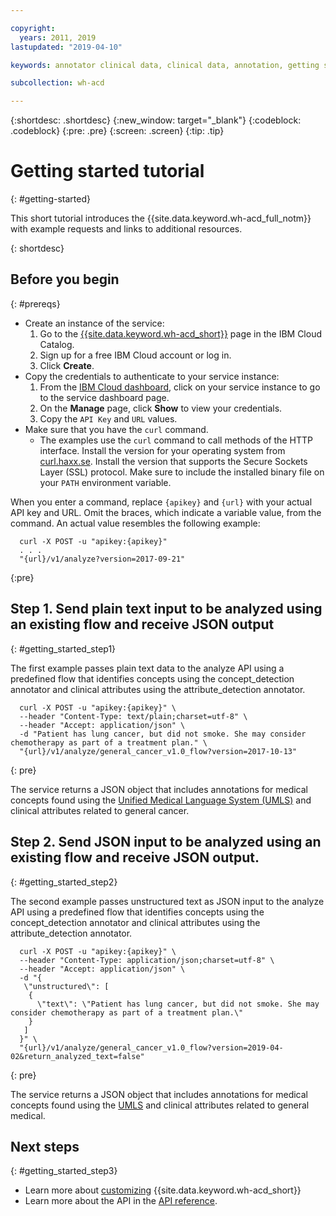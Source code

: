 ```yaml
---

copyright:
  years: 2011, 2019
lastupdated: "2019-04-10"

keywords: annotator clinical data, clinical data, annotation, getting started tutorial, IBM Cloud, annotator for clinical data

subcollection: wh-acd

---
```


{:shortdesc: .shortdesc}
{:new_window: target="_blank"}
{:codeblock: .codeblock}
{:pre: .pre}
{:screen: .screen}
{:tip: .tip}

<!-- Name your file `getting-started.md` and include it in the Learn nav group in your toc file. -->


# Getting started tutorial
{: #getting-started}

This short tutorial introduces the {{site.data.keyword.wh-acd_full_notm}} with example requests and links to additional resources.

{: shortdesc}

## Before you begin
{: #prereqs}

* Create an instance of the service:
  1. Go to the [{{site.data.keyword.wh-acd_short}}](https://dev.console.test.cloud.ibm.com/catalog/services/wh-acd) page in the IBM Cloud Catalog.
  2. Sign up for a free IBM Cloud account or log in.
  3. Click **Create**.
* Copy the credentials to authenticate to your service instance:
  1. From the [IBM Cloud dashboard](https://dev.console.test.cloud.ibm.com/dashboard/apps), click on your service instance to go to the service dashboard page.
  2. On the **Manage** page, click **Show** to view your credentials.
  3. Copy the `API Key` and `URL` values.
* Make sure that you have the `curl` command.
  * The examples use the `curl` command to call methods of the HTTP interface. Install the version for your operating system from [curl.haxx.se](https://curl.haxx.se). Install the version that supports the Secure Sockets Layer (SSL) protocol. Make sure to include the installed binary file on your `PATH` environment variable.  

When you enter a command, replace `{apikey}` and `{url}` with your actual API key and URL. Omit the braces, which indicate a variable value, from the command. An actual value resembles the following example:

```Curl
  curl -X POST -u "apikey:{apikey}"
  . . .
  "{url}/v1/analyze?version=2017-09-21"
```
{:pre}

## Step 1. Send plain text input to be analyzed using an existing flow and receive JSON output
{: #getting_started_step1}

The first example passes plain text data to the analyze API using a predefined flow that identifies concepts using the concept_detection annotator and clinical attributes using the attribute_detection annotator.

```Curl
  curl -X POST -u "apikey:{apikey}" \
  --header "Content-Type: text/plain;charset=utf-8" \
  --header "Accept: application/json" \
  -d "Patient has lung cancer, but did not smoke. She may consider chemotherapy as part of a treatment plan." \
  "{url}/v1/analyze/general_cancer_v1.0_flow?version=2017-10-13"
```
{: pre}

The service returns a JSON object that includes annotations for medical concepts found using the [Unified Medical Language System (UMLS)](https://www.nlm.nih.gov/research/umls/) and clinical attributes related to general cancer.

## Step 2. Send JSON input to be analyzed using an existing flow and receive JSON output.
{: #getting_started_step2}

The second example passes unstructured text as JSON input to the analyze API using a predefined flow that identifies concepts using the concept_detection annotator and clinical attributes using the attribute_detection annotator.

```Curl
  curl -X POST -u "apikey:{apikey}" \
  --header "Content-Type: application/json;charset=utf-8" \
  --header "Accept: application/json" \
  -d "{
   \"unstructured\": [
    {
      \"text\": \"Patient has lung cancer, but did not smoke. She may consider chemotherapy as part of a treatment plan.\"     
    }
   ]
  }" \
  "{url}/v1/analyze/general_cancer_v1.0_flow?version=2019-04-02&return_analyzed_text=false"
```
{: pre}

The service returns a JSON object that includes annotations for medical concepts found using the [UMLS](https://www.nlm.nih.gov/research/umls/) and clinical attributes related to general medical.


## Next steps
{: #getting_started_step3}

* Learn more about [customizing](/docs/services/wh-acd?topic=wh-acd-customizing#customizing)  {{site.data.keyword.wh-acd_short}}
* Learn more about the API in the [API reference](https://cloud.ibm.com/apidocs/wh-acd).
